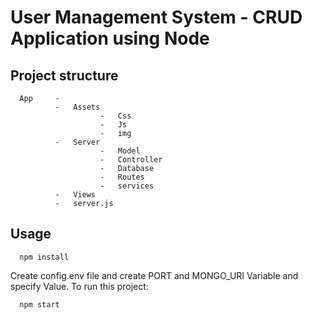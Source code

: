 # User Management System - CRUD Application using Node

## Project structure
      App     -
              -   Assets
                        -   Css
                        -   Js
                        -   img
              -   Server
                        -   Model
                        -   Controller
                        -   Database
                        -   Routes
                        -   services
              -   Views
              -   server.js
              
## Usage
      npm install
      
 Create config.env file and create PORT and MONGO_URI Variable and specify Value. 
 To run this project:

      npm start              
  
